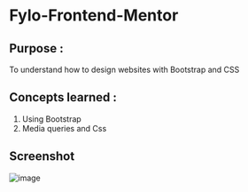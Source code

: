 # Fylo-Frontend-Mentor

## Purpose : 

To understand how to design websites with Bootstrap and CSS

## Concepts learned :

1. Using Bootstrap
2. Media queries and Css

## Screenshot

![image](https://user-images.githubusercontent.com/72337379/154090850-44089e2b-6e18-44bb-948e-f0bc41d0a448.png)
